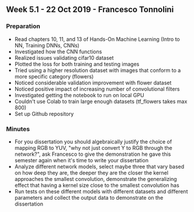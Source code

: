 ## Week 5.1 - 22 Oct 2019 - Francesco Tonnolini

### Preparation
* Read chapters 10, 11, and 13 of Hands-On Machine Learning (Intro to NN, Training DNNs, CNNs)
* Investigated how the CNN functions
* Realized issues validating cifar10 dataset
* Plotted the loss for both training and testing images 
* Tried using a higher resolution dataset with images that conform to a more specific category (flowers)
* Noticed considerable validation improvement with flower dataset
* Noticed positive impact of increasing number of convolutional filters
* Investigated getting the notebook to run on local GPU
* Couldn't use Colab to train large enough datasets (tf_flowers takes max 800)
* Set up Github repository

### Minutes
* For you dissertation you should algebraically justify the choice of mapping RGB to YUV, "why not just convert Y to RGB through the network?", ask Francesco to give the demonstration he gave this semester again when it's time to write your dissertation
* Analyze different network models, select maybe three that vary based on how deep they are, the deeper they are the closer the kernel approaches the smallest convolution, demonstrate the generalizing effect that having a kernel size close to the smallest convolution has
* Run tests on these different models with different datasets and different parameters and collect the output data to demonstrate on the dissertation
